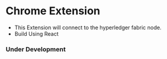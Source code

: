 # Chrome Extension
- This Extension will connect to the hyperledger fabric node.
- Build Using React

### Under Development